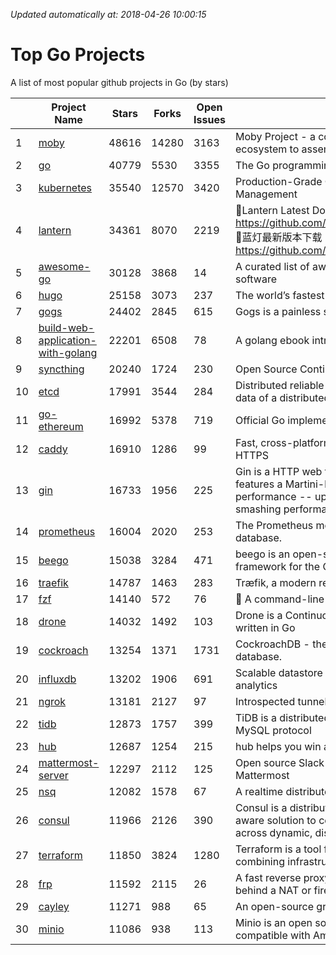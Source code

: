 *Updated automatically at: 2018-04-26 10:00:15* 
# Top Go Projects
A list of most popular github projects in Go (by stars)

|    | Project Name | Stars | Forks | Open Issues | Description |
| -- | ------------ | ----- | ----- | ----------- | ----------- |
| 1 | [moby](https://github.com/moby/moby) | 48616 | 14280 | 3163 | Moby Project - a collaborative project for the container ecosystem to assemble container-based systems |
| 2 | [go](https://github.com/golang/go) | 40779 | 5530 | 3355 | The Go programming language |
| 3 | [kubernetes](https://github.com/kubernetes/kubernetes) | 35540 | 12570 | 3420 | Production-Grade Container Scheduling and Management |
| 4 | [lantern](https://github.com/getlantern/lantern) | 34361 | 8070 | 2219 | 🔴Lantern Latest Download https://github.com/getlantern/lantern/releases/tag/latest 🔴蓝灯最新版本下载 https://github.com/getlantern/forum/issues/833 🔴  |
| 5 | [awesome-go](https://github.com/avelino/awesome-go) | 30128 | 3868 | 14 | A curated list of awesome Go frameworks, libraries and software |
| 6 | [hugo](https://github.com/gohugoio/hugo) | 25158 | 3073 | 237 | The world’s fastest framework for building websites. |
| 7 | [gogs](https://github.com/gogits/gogs) | 24402 | 2845 | 615 | Gogs is a painless self-hosted Git service. |
| 8 | [build-web-application-with-golang](https://github.com/astaxie/build-web-application-with-golang) | 22201 | 6508 | 78 | A golang ebook intro how to build a web with golang |
| 9 | [syncthing](https://github.com/syncthing/syncthing) | 20240 | 1724 | 230 | Open Source Continuous File Synchronization |
| 10 | [etcd](https://github.com/coreos/etcd) | 17991 | 3544 | 284 | Distributed reliable key-value store for the most critical data of a distributed system |
| 11 | [go-ethereum](https://github.com/ethereum/go-ethereum) | 16992 | 5378 | 719 | Official Go implementation of the Ethereum protocol |
| 12 | [caddy](https://github.com/mholt/caddy) | 16910 | 1286 | 99 | Fast, cross-platform HTTP/2 web server with automatic HTTPS |
| 13 | [gin](https://github.com/gin-gonic/gin) | 16733 | 1956 | 225 | Gin is a HTTP web framework written in Go (Golang). It features a Martini-like API with much better performance -- up to 40 times faster. If you need smashing performance, get yourself some Gin. |
| 14 | [prometheus](https://github.com/prometheus/prometheus) | 16004 | 2020 | 253 | The Prometheus monitoring system and time series database. |
| 15 | [beego](https://github.com/astaxie/beego) | 15038 | 3284 | 471 | beego is an open-source, high-performance web framework for the Go programming language. |
| 16 | [traefik](https://github.com/containous/traefik) | 14787 | 1463 | 283 | Træfik, a modern reverse proxy |
| 17 | [fzf](https://github.com/junegunn/fzf) | 14140 | 572 | 76 | :cherry_blossom: A command-line fuzzy finder |
| 18 | [drone](https://github.com/drone/drone) | 14032 | 1492 | 103 | Drone is a Continuous Delivery platform built on Docker, written in Go |
| 19 | [cockroach](https://github.com/cockroachdb/cockroach) | 13254 | 1371 | 1731 | CockroachDB - the open source, cloud-native SQL database. |
| 20 | [influxdb](https://github.com/influxdata/influxdb) | 13202 | 1906 | 691 | Scalable datastore for metrics, events, and real-time analytics |
| 21 | [ngrok](https://github.com/inconshreveable/ngrok) | 13181 | 2127 | 97 | Introspected tunnels to localhost |
| 22 | [tidb](https://github.com/pingcap/tidb) | 12873 | 1757 | 399 | TiDB is a distributed HTAP database compatible with the MySQL protocol  |
| 23 | [hub](https://github.com/github/hub) | 12687 | 1254 | 215 | hub helps you win at git. |
| 24 | [mattermost-server](https://github.com/mattermost/mattermost-server) | 12297 | 2112 | 125 | Open source Slack-alternative in Golang and React - Mattermost |
| 25 | [nsq](https://github.com/nsqio/nsq) | 12082 | 1578 | 67 | A realtime distributed messaging platform |
| 26 | [consul](https://github.com/hashicorp/consul) | 11966 | 2126 | 390 | Consul is a distributed, highly available, and data center aware solution to connect and configure applications across dynamic, distributed infrastructure. |
| 27 | [terraform](https://github.com/hashicorp/terraform) | 11850 | 3824 | 1280 | Terraform is a tool for building, changing, and combining infrastructure safely and efficiently. |
| 28 | [frp](https://github.com/fatedier/frp) | 11592 | 2115 | 26 | A fast reverse proxy to help you expose a local server behind a NAT or firewall to the internet. |
| 29 | [cayley](https://github.com/cayleygraph/cayley) | 11271 | 988 | 65 | An open-source graph database |
| 30 | [minio](https://github.com/minio/minio) | 11086 | 938 | 113 | Minio is an open source object storage server compatible with Amazon S3 APIs |
